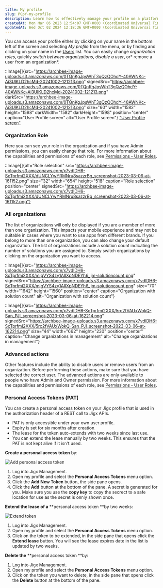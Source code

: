```yaml
---
title: My profile
slug: PCpY-my-profile
description: Learn how to effectively manage your profile on a platform with this comprehensive document. Discover step-by-step instructions on accessing and navigating your profile, modifying organization roles, seamlessly switching between organizations, and handlin
createdAt: Mon Mar 06 2023 12:54:07 GMT+0000 (Coordinated Universal Time)
updatedAt: Wed Oct 02 2024 12:18:36 GMT+0000 (Coordinated Universal Time)
---
```


You can access your profile either by clicking on your name in the bottom left of the screen and selecting *My profile* from the menu, or by finding and clicking on your name in the [Users](./Users.md) list. You can easily change *organization roles*, quickly *switch between organizations*, *disable a user*, or* remove a user from an organization*.

::Image[]{src="https://archbee-image-uploads.s3.amazonaws.com/0TQnKgJpsWhT3gQzQOhdY-40AWNKc-Ai3UlKLD2hcMd-20241002-121213.png" signedSrc="https://archbee-image-uploads.s3.amazonaws.com/0TQnKgJpsWhT3gQzQOhdY-40AWNKc-Ai3UlKLD2hcMd-20241002-121213.png" darkSrc="https://archbee-image-uploads.s3.amazonaws.com/0TQnKgJpsWhT3gQzQOhdY-40AWNKc-Ai3UlKLD2hcMd-20241002-121213.png" size="60" width="1582" height="1598" darkWidth="1582" darkHeight="1598" position="center" caption="User Profile screen" alt="User Profile screen"}
["User Profile screen"](https://archbee-image-uploads.s3.amazonaws.com/0TQnKgJpsWhT3gQzQOhdY-40AWNKc-Ai3UlKLD2hcMd-20241002-121213.png "User Profile screen")

### Organization Role

Here you can see your role in the organization and if you have Admin permissions, you can easily change that role. For more information about the capabilities and permissions of each role, see [Permissions - User Roles](<./Permissions - User Roles.md>).

::Image[]{alt="Role selection" src="https://archbee-image-uploads.s3.amazonaws.com/x7vdIDH6-ScTprfmi2XXX/dUNCLYwYRMNru8sazzrBg_screenshot-2023-03-06-at-161152.png" size="32" width="654" height="518" caption="Role selection" position="center" signedSrc="https://archbee-image-uploads.s3.amazonaws.com/x7vdIDH6-ScTprfmi2XXX/dUNCLYwYRMNru8sazzrBg_screenshot-2023-03-06-at-161152.png"}

### All organizations

The list of organizations will only be displayed if you are a member of more than one organization. This impacts your mobile experience and may not be suitable in cases where you want to use apps from different brands. If you belong to more than one organization, you can also change your default organization. The list of organizations include a solution count indicating the number of solutions you are assigned to. Simply switch organizations by clicking on the organization you want to access.&#x20;

::Image[]{src="https://archbee-image-uploads.s3.amazonaws.com/x7vdIDH6-ScTprfmi2XXX/migVYS4zy1AIIXpNDEYh6_jm-solutioncount.png" signedSrc="https://archbee-image-uploads.s3.amazonaws.com/x7vdIDH6-ScTprfmi2XXX/migVYS4zy1AIIXpNDEYh6_jm-solutioncount.png" size="70" width="1642" height="1560" position="center" caption="Organization with solution count" alt="Organization with solution count"}

::Image[]{src="https://archbee-image-uploads.s3.amazonaws.com/x7vdIDH6-ScTprfmi2XXX/5rc2fVAUxWokQ-San_PJI_screenshot-2023-03-06-at-162214.png" signedSrc="https://archbee-image-uploads.s3.amazonaws.com/x7vdIDH6-ScTprfmi2XXX/5rc2fVAUxWokQ-San_PJI_screenshot-2023-03-06-at-162214.png" size="44" width="662" height="230" position="center" caption="Change organizations in management" alt="Change organizations in management"}

### Advanced actions

Other features include the ability to disable users or remove users from an organization. Before performing these actions, make sure that you have selected the correct user. The advanced actions are only available to people who have Admin and Owner permission. For more information about the capabilities and permissions of each role, see [Permissions - User Roles](<./Permissions - User Roles.md>).

### Personal Access Tokens (PAT)

You can create a personal access token on your Jigx profile that is used in the authorization header of a REST call to Jigx APIs.&#x20;

- PAT is only accessible under your own user profile.
- Expiry is set for six months after creation.
- The lease for the token auto-extends with two weeks since last use.
- &#x20;You can extend the lease manually by two weeks. This ensures that the PAT is not kept alive if it isn't used.

**Create a personal access token** by:

![Add personal access token](https://archbee-image-uploads.s3.amazonaws.com/x7vdIDH6-ScTprfmi2XXX/RfNiCAVMSSNmvZdc9a_0E_jm-patcreate.png "Add personal access token")

1. Log into Jigx Management.
2. Open my profile and select the **Personal Access Tokens** menu option.
3. Click the **Add New Token** button, the side pane opens.&#x20;
4. Click the **Add** button at the bottom of the pane. A secret is generated for you. Make sure you use the **copy key** to copy the secrect to a safe location for use as the secret is onnly shown once.

**Extend the lease of a** **personal access token **by two weeks:

![Extend token](https://archbee-image-uploads.s3.amazonaws.com/x7vdIDH6-ScTprfmi2XXX/Joan23MWAMu_Zt46jJXAM_jm-patextend.png "Extend token")

1. Log into Jigx Management.
2. Open my profile and select the **Personal Access Tokens** menu option.
3. Click on the token to be extended, in the side pane that opens click the **Extend lease** button. You will see the lease expires date in the list is updated by two weeks.

**Delete the** **personal access token **by:

1. Log into Jigx Management.
2. Open my profile and select the **Personal Access Tokens** menu option.
3. Click on the token you want to delete, in the side pane that opens click the **Delete** button at the bottom of the pane.&#x20;

